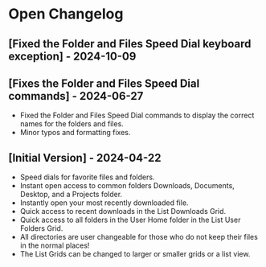 # Open Changelog

## [Fixed the Folder and Files Speed Dial keyboard exception] - 2024-10-09

## [Fixes the Folder and Files Speed Dial commands] - 2024-06-27

- Fixed the Folder and Files Speed Dial commands to display the correct names for the folders and files.
- Minor typos and formatting fixes.

## [Initial Version] - 2024-04-22

- Speed dials for favorite files and folders.
- Instant open access to common folders Downloads, Documents, Desktop, and a Projects folder.
- Instantly open your most recently downloaded file.
- Quick access to recent downloads in the List Downloads Grid.
- Quick access to all folders in the User Home folder in the List User Folders Grid.
- All directories are user changeable for those who do not keep their files in the normal places!
- The List Grids can be changed to larger or smaller grids or a list view.
